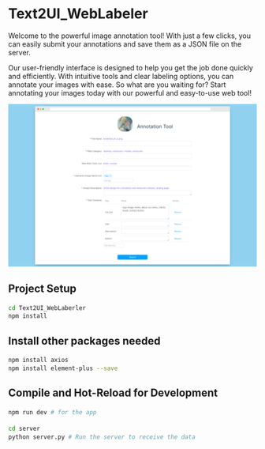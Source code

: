 # Text2UI_WebLabeler

Welcome to the powerful image annotation tool! With just a few clicks, you can easily submit your annotations and save them as a JSON file on the server. 

Our user-friendly interface is designed to help you get the job done quickly and efficiently. With intuitive tools and clear labeling options, you can annotate your images with ease. So what are you waiting for? Start annotating your images today with our powerful and easy-to-use web tool!

![A screenshot of the tool](src/assets/screenshot.png)

## Project Setup

```sh
cd Text2UI_WebLaberler
npm install
```

## Install other packages needed

```sh 
npm install axios
npm install element-plus --save
```

## Compile and Hot-Reload for Development

```sh
npm run dev # for the app

cd server
python server.py # Run the server to receive the data
```
